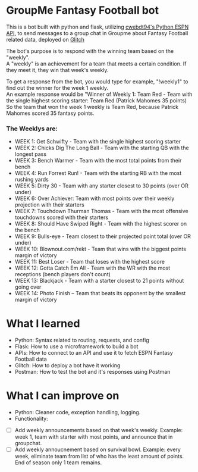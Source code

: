# GroupMe Fantasy Football bot
This is a bot built with python and flask, utilizing [cwebdt94's Python ESPN API](https://github.com/cwendt94/espn-api), to send messages to a group chat in Groupme about Fantasy Football related data, deployed on [Glitch](https://glitch.com)

The bot's purpose is to respond with the winning team based on the "weekly".  
A "weekly" is an achievement for a team that meets a certain condition. If they meet it, they win that week's weekly.  
  
To get a response from the bot, you would type for example, "!weekly1" to find out the winner for the week 1 weekly.  
An example response would be "Winner of Weekly 1: Team Red - Team with the single highest scoring starter: Team Red (Patrick Mahomes 35 points)  
So the team that won the week 1 weekly is Team Red, because Patrick Mahomes scored 35 fantasy points.

### The Weeklys are:  
* WEEK 1: Get Schwifty - Team with the single highest scoring starter   
* WEEK 2: Chicks Dig The Long Ball - Team with the starting QB with the longest pass   
* WEEK 3: Bench Warmer - Team with the most total points from their bench   
* WEEK 4: Run Forrest Run! - Team with the starting RB with the most rushing yards  
* WEEK 5: Dirty 30 - Team with any starter closest to 30 points (over OR under)  
* WEEK 6: Over Achiever: Team with most points over their weekly projection with their starters  
* WEEK 7: Touchdown Thurman Thomas - Team with the most offensive touchdowns scored with their starters  
* WEEK 8: Should Have Swiped Right - Team with the highest scorer on the bench  
* WEEK 9: Bulls-eye - Team closest to their projected point total (over OR under)  
* WEEK 10: Blownout.com/rekt - Team that wins with the biggest points margin of victory  
* WEEK 11: Best Loser - Team that loses with the highest score  
* WEEK 12: Gotta Catch Em All - Team with the WR with the most receptions (bench players don't count)  
* WEEK 13: Blackjack - Team with a starter closest to 21 points without going over  
* WEEK 14: Photo Finish – Team that beats its opponent by the smallest margin of victory  


# What I learned
* Python: Syntax related to routing, requests, and config
* Flask: How to use a microframework to build a bot
* APIs: How to connect to an API and use it to fetch ESPN Fantasy Football data
* Glitch: How to deploy a bot have it working
* Postman: How to test the bot and it's responses using Postman

# What I can improve on
* Python: Cleaner code, exception handling, logging.
* Functionality:   
- [ ] Add weekly announcements based on that week's weekly. Example: week 1, team with starter with most points, and announce that in groupchat.  
- [ ] Add weekly annoucnement based on survival bowl. Example: every week, eliminate team from list of who has the least amount of points. End of season only 1 team remains.  
